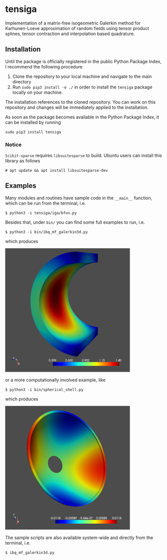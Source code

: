 # tensiga

Implementation of a matrix-free isogeometric Galerkin method for Karhunen-Loeve approximation of random fields using tensor product splines, tensor contraction and interpolation based quadrature.

## Installation

Until the package is officially registered in the public Python Package Index, I recommend the following procedure

1. Clone the repository to your local machine and navigate to the main directory
2. Run ``sudo pip3 install -e ./`` in order to install the ``tensiga`` package locally on your machine.

The installation references to the cloned repository. You can work on this repository and changes will be immediately applied to the installation.

As soon as the package becomes available in the Python Package Index, it can be installed by running

    sudo pip3 install tensiga

### Notice

``Scikit-sparse`` requires ``libsuitesparse`` to build. Ubuntu users can install this library as follows

    # apt update && apt install libsuitesparse-dev


## Examples

Many modules and routines have sample code in the ``__main__`` function, which can be run from the terminal, i.e.

    $ python3 -i tensiga/iga/bfun.py

Besides that, under ``bin/`` you can find some full examples to run, i.e.

    $ python3 -i bin/ibq_mf_galerkin3d.py

which produces

![Spherical Shell](data/halfpipe.png)

or a more computationally involved example, like

    $ python3 -i bin/spherical_shell.py

which produces

![Spherical Shell](data/sphericalshell.png)

The sample scripts are also available system-wide and directly from the terminal, i.e.

    $ ibq_mf_galerkin3d.py

